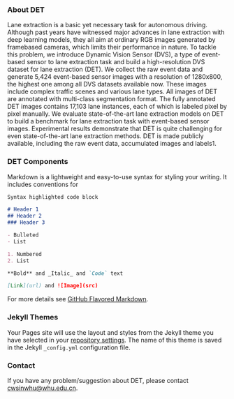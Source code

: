 ### About DET
Lane extraction is a basic yet necessary task for autonomous driving. Although past years have witnessed major advances in lane extraction with deep learning models, they all aim at ordinary RGB images generated by framebased cameras, which limits their performance in nature. To tackle this problem, we introduce Dynamic Vision Sensor (DVS), a type of event-based sensor to lane extraction
task and build a high-resolution DVS dataset for lane extraction (DET). We collect the raw event data and generate 5,424 event-based sensor images with a resolution of 1280x800, the highest one among all DVS datasets available now. These images include complex traffic scenes and various lane types. All images of DET are annotated with multi-class segmentation format. The fully annotated DET
images contains 17,103 lane instances, each of which is labeled pixel by pixel manually. We evaluate state-of-the-art lane extraction models on DET to build a benchmark for lane extraction task with event-based sensor images. Experimental results demonstrate that DET is quite challenging for even state-of-the-art lane extraction methods. DET
is made publicly available, including the raw event data, accumulated images and labels1.

### DET Components

Markdown is a lightweight and easy-to-use syntax for styling your writing. It includes conventions for

```markdown
Syntax highlighted code block

# Header 1
## Header 2
### Header 3

- Bulleted
- List

1. Numbered
2. List

**Bold** and _Italic_ and `Code` text

[Link](url) and ![Image](src)
```

For more details see [GitHub Flavored Markdown](https://guides.github.com/features/mastering-markdown/).


### Jekyll Themes

Your Pages site will use the layout and styles from the Jekyll theme you have selected in your [repository settings](https://github.com/Spritea/DET/settings). The name of this theme is saved in the Jekyll `_config.yml` configuration file.

### Contact

If you have any problem/suggestion about DET, please contact cwsinwhu@whu.edu.cn.
